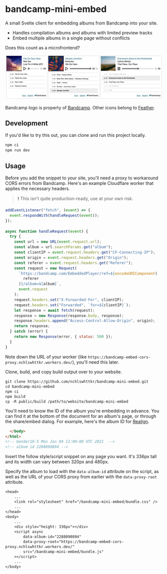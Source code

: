 # bandcamp-mini-embed

A small Svelte client for embedding albums from Bandcamp into your site.

- Handles compilation albums and albums with limited preview tracks
- Embed multiple albums in a single page without conflicts

Does this count as a microfrontend?

![Three music players sit side by side - each player shows an album cover, details about the current song, music controls, and a list of tracks](./screenshot.png)

Bandcamp logo is property of [Bandcamp](https://bandcamp.com). Other icons belong to [Feather](https://feathericons.com/).

## Development

If you'd like to try this out, you can clone and run this project locally.

```sh
npm ci
npm run dev
```

## Usage

Before you add the snippet to your site, you'll need a proxy to workaround CORS errors from Bandcamp. Here's an example Cloudflare worker that applies the necessary headers.

> :exclamation: This isn't quite production-ready, use at your own risk.

```js
addEventListener("fetch", (event) => {
  event.respondWith(handleRequest(event));
});

async function handleRequest(event) {
  try {
    const url = new URL(event.request.url);
    const album = url.searchParams.get("album");
    const clientIP = event.request.headers.get("CF-Connecting-IP");
    const origin = event.request.headers.get("Origin");
    const referer = event.request.headers.get("Referer");
    const request = new Request(
      `https://bandcamp.com/EmbeddedPlayer/ref=${encodeURIComponent(
        referer
      )}/album=${album}`,
      event.request
    );
    request.headers.set("X-Forwarded-For", clientIP);
    request.headers.set("Forwarded", `for=${clientIP}`);
    let response = await fetch(request);
    response = new Response(response.body, response);
    response.headers.append("Access-Control-Allow-Origin", origin);
    return response;
  } catch (error) {
    return new Response(error, { status: 500 });
  }
}
```

Note down the URL of your worker (like `https://bandcamp-embed-cors-proxy.nchlswhttkr.workers.dev/`), you'll need this later.

Clone, build, and copy build output over to your website.

```
git clone https://github.com/nchlswhttkr/bandcamp-mini-embed.git
cd bandcamp-mini-embed
npm ci
npm build
cp -R public/build /path/to/website/bandcamp-mini-embed
```

You'll need to know the ID of the album you're embedding in advance. You can find it at the bottom of the document for an album's page, or through the share/embed dialog. For example, here's the album ID for [Realign](https://vine.bandcamp.com/album/realign).

```html
  </body>
</html>
<!-- bender18-5 Mon Jan 04 11:00:00 UTC 2021  -->
<!-- album id 2288090894 -->
```

Insert the follow style/script snippet on any page you want. It's 336px tall and its width can vary between 320px and 480px.

Specify the album to load with the `data-album-id` attribute on the script, as well as the URL of your CORS proxy from earlier with the `data-proxy-root` attribute.

```
<head>
    ...
    <link rel="stylesheet" href="/bandcamp-mini-embed/bundle.css" />
    ...
</head>
<body>
    ...
    <div style="height: 336px"></div>
    <script async
        data-album-id="2288090894"
        data-proxy-root="https://bandcamp-embed-cors-proxy.nchlswhttkr.workers.dev/"
        src="/bandcamp-mini-embed/bundle.js"
    ></script>
    ...
</body>
```

<!--
TODO
 - https://botany.bandcamp.com/track/fourteen-45-tails
 - Support tracks rather than only albums
 - Handling play suspending (waiting)
 - Document that player doesn't seem to play nice with constructor API
 - Check compatability with audio/source elements, fix console errors
 - Look for guidance on range input accessibility
 - Investigate dynamically generating/linking caption files
 - Error handling if no tracks are streamable
 - Remove/resolve workaround with inconsistent seeking on Firefox
 - Fix keyboard navigation, disabled elements
 -->

